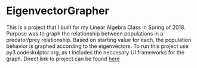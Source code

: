 # EigenvectorGrapher
This is a project that I built for my Linear Algebra Class in Spring of 2018. 
Purpose was to graph the relationship between populations in a predator/prey relationship. Based on starting value for each, the population behavior is graphed according to the eigenvectors.
To run this project use py3.codeskulptor.org, as t includes the neccesary UI frameworks for the graph. Direct link to project can be found [here](https://py3.codeskulptor.org/#user303_YX1hngSKEE_0.py)
